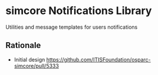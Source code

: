 # simcore Notifications Library

Utilities and message templates for users notifications

## Rationale
  - Initial design https://github.com/ITISFoundation/osparc-simcore/pull/5333
